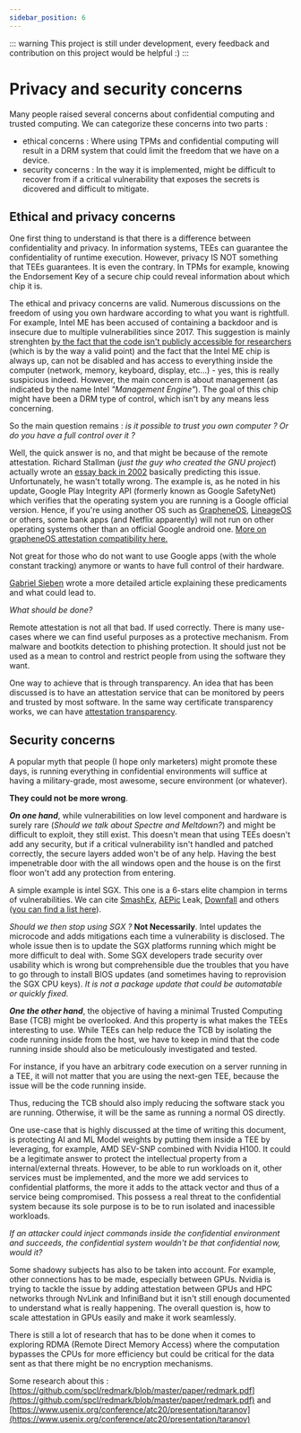 ```yaml
---
sidebar_position: 6
---
```

::: warning
This project is still under development, every feedback and contribution on this project would be helpful :)
:::

# Privacy and security concerns

Many people raised several concerns about confidential computing and trusted computing. We can categorize these concerns into two parts :
- ethical concerns : Where using TPMs and confidential computing will result in a DRM system that could limit the freedom that we have on a device. 
- security concerns : In the way it is implemented, might be difficult to recover from if a critical vulnerability that exposes the secrets is dicovered and difficult to mitigate. 

## Ethical and privacy concerns 

One first thing to understand is that there is a difference between confidentiality and privacy. In information systems, TEEs can guarantee the confidentiality of runtime execution. However, privacy IS NOT something that TEEs guarantees. It is even the contrary. In TPMs for example, knowing the Endorsement Key of a secure chip could reveal information about which chip it is. 

The ethical and privacy concerns are valid. Numerous discussions on the freedom of using you own hardware according to what you want is rightfull. For example, Intel ME has been accused of containing a backdoor and is insecure due to multiple vulnerabilities since 2017. This suggestion is mainly strenghten [by the fact that the code isn't publicly accessible for researchers](https://blog.thenewoil.org/the-not-so-scary-truth-behind-intel-me) (which is by the way a valid point) and the fact that the Intel ME chip is always up, can not be disabled and has access to everything inside the computer (network, memory, keyboard, display, etc...) - yes, this is really suspicious indeed. However, the main concern is about management (as indicated by the name Intel *"Management Engine"*). The goal of this chip might have been a DRM type of control, which isn't by any means less concerning.

So the main question remains : *is it possible to trust you own computer ? Or do you have a full control over it ?* 

Well, the quick answer is no, and that might be because of the remote attestation. 
Richard Stallman (*just the guy who created the GNU project*) actually wrote an [essay back in 2002](https://www.gnu.org/philosophy/can-you-trust.en.html) basically predicting this issue. Unfortunately, he wasn't totally wrong. The example is, as he noted in his update, Google Play Integrity API (formerly known as Google SafetyNet) which verifies that the operating system you are running is a Google official version. Hence, if you're using another OS such as [GrapheneOS](https://grapheneos.org/articles/attestation-compatibility-guide), [LineageOS](https://lineageos.org/PlayIntegrity/) or others, some bank apps (and Netflix apparently) will not run on other operating systems other than an official Google android one.  [More on grapheneOS attestation compatibility here.](https://grapheneos.org/articles/attestation-compatibility-guide)

Not great for those who do not want to use Google apps (with the whole constant tracking) anymore or wants to have full control of their hardware. 

[Gabriel Sieben](https://gabrielsieben.tech/2022/07/29/remote-assertion-is-coming-back-how-much-freedom-will-it-take/) wrote a more detailed article explaining these predicaments and what could lead to. 

*What should be done?*

Remote attestation is not all that bad. If used correctly. 
There is many use-cases where we can find useful purposes as a protective mechanism. From malware and bootkits detection to phishing protection. It should just not be used as a mean to control and restrict people from using the software they want. 

One way to achieve that is through transparency. An idea that has been discussed is to have an attestation service that can be monitored by peers and trusted by most software. In the same way certificate transparency works, we can have [attestation transparency](https://jbeekman.nl/publications/attestation-transparency.pdf).  


## Security concerns

A popular myth that people (I hope only marketers) might promote these days, is running everything in confidential environments will suffice at having a military-grade, most awesome, secure environment (or whatever). 

**They could not be more wrong**. 


***On one hand***, while vulnerabilities on low level component and hardware is surely rare (*Should we talk about Spectre and Meltdown?*) and might be difficult to exploit, they still exist. This doesn't mean that using TEEs doesn't add any security, but if a critical vulnerability isn't handled and patched correctly, the secure layers added won't be of any help. Having the best impenetrable door with the all windows open and the house is on the first floor won't add any protection from entering. 

A simple example is intel SGX. This one is a 6-stars elite champion in terms of vulnerabilities. We can cite [SmashEx](https://jasonyu1996.github.io/SmashEx/), [AEPic](https://aepicleak.com/) Leak, [Downfall](https://downfall.page/) and others ([you can find a list here](https://sgx.fail/)). 

*Should we then stop using SGX ?* **Not Necessarily**. Intel updates the microcode and adds mitigations each time a vulnerability is disclosed. The whole issue then is to update the SGX platforms running which might be more difficult to deal with. Some SGX developers trade security over usability which is wrong but comprehensible due the troubles that you have to go through to install BIOS updates (and sometimes having to reprovision the SGX CPU keys). *It is not a package update that could be automatable or quickly fixed.* 

***One the other hand***, the objective of having a minimal Trusted Computing Base (TCB) might be overlooked. And this property is what makes the TEEs interesting to use. 
While TEEs can help reduce the TCB by isolating the code running inside from the host, we have to keep in mind that the code running inside should also be meticulously investigated and tested. 

For instance, if you have an arbitrary code execution on a server running in a TEE, it will not matter that you are using the next-gen TEE, because the issue will be the code running inside. 

Thus, reducing the TCB should also imply reducing the software stack you are running. Otherwise, it will be the same as running a normal OS directly. 

One use-case that is highly discussed at the time of writing this document, is protecting AI and ML Model weights by putting them inside a TEE by leveraging, for example, AMD SEV-SNP combined with Nvidia H100. It could be a legitimate answer to protect the intellectual property from a internal/external threats. However, to be able to run workloads on it, other services must be implemented, and the more we add services to confidential platforms, the more it adds to the attack vector and thus of a service being compromised. This possess a real threat to the confidential system because its sole purpose is to be to run isolated and inacessible workloads. 

*If an attacker could inject commands inside the confidential environment and succeeds, the confidential system wouldn't be that confidential now, would it?* 





Some shadowy subjects has also to be taken into account. For example, other connections has to be made, especially between GPUs. Nvidia is trying to tackle the issue by adding attestation between GPUs and HPC networks through NvLink and InfiniBand but it isn't still enough documented to understand what is really happening. The overall question is, how to scale attestation in GPUs easily and make it work seamlessly.  

There is still a lot of research that has to be done when it comes to exploring RDMA (Remote Direct Memory Access) where the computation bypasses the CPUs for more efficiency but could be critical for the data sent as that there might be no encryption mechanisms.

Some research about this : [https://github.com/spcl/redmark/blob/master/paper/redmark.pdf](https://github.com/spcl/redmark/blob/master/paper/redmark.pdf) and [https://www.usenix.org/conference/atc20/presentation/taranov](https://www.usenix.org/conference/atc20/presentation/taranov)




